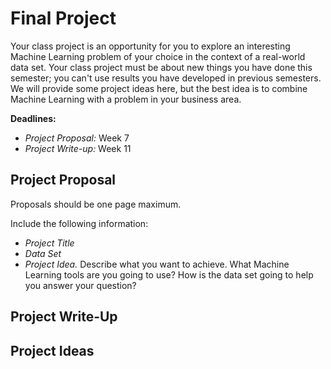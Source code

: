 # **Final Project**

Your class project is an opportunity for you to explore an interesting Machine Learning problem of your choice
in the context of a real-world data set. Your class project must be about new things you have done this semester;
you can't use results you have developed in previous semesters.
We will provide some project ideas here, but the best idea
is to combine Machine Learning with a problem in your business area.

**Deadlines:**

  - _Project Proposal:_ Week 7
  - _Project Write-up:_ Week 11


## Project Proposal 

Proposals should be one page maximum.

Include the following information: 

  - _Project Title_
  - _Data Set_
  - _Project Idea._ Describe what you want to achieve. What Machine Learning tools are you going to use?
  How is the data set going to help you answer your question?


## Project Write-Up


## Project Ideas
